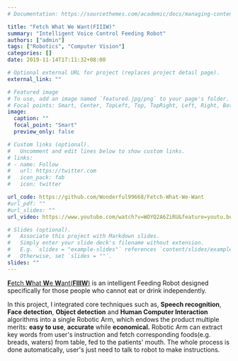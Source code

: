 ```yaml
---
# Documentation: https://sourcethemes.com/academic/docs/managing-content/

title: "Fetch What We Want(FIIIW)"
summary: "Intelligent Voice Control Feeding Robot"
authors: ["admin"]
tags: ["Robotics", "Computer Vision"]
categories: []
date: 2019-11-14T17:11:32+08:00

# Optional external URL for project (replaces project detail page).
external_link: ""

# Featured image
# To use, add an image named `featured.jpg/png` to your page's folder.
# Focal points: Smart, Center, TopLeft, Top, TopRight, Left, Right, BottomLeft, Bottom, BottomRight.
image:
  caption: ""
  focal_point: "Smart"
  preview_only: false

# Custom links (optional).
#   Uncomment and edit lines below to show custom links.
# links:
# - name: Follow
#   url: https://twitter.com
#   icon_pack: fab
#   icon: twitter

url_code: https://github.com/Wonderful99668/Fetch-What-We-Want
#url_pdf: ""
#url_slides: ""
url_video: https://www.youtube.com/watch?v=WOYQ2A6ZiRU&feature=youtu.be

# Slides (optional).
#   Associate this project with Markdown slides.
#   Simply enter your slide deck's filename without extension.
#   E.g. `slides = "example-slides"` references `content/slides/example-slides.md`.
#   Otherwise, set `slides = ""`.
slides: ""
---
```


[**F**etch **W**hat **W**e **W**ant(**FIIIW**)](https://github.com/Wonderful99668/Fetch-What-We-Want) is an intelligent Feeding Robot designed specifically for those people who cannot eat or drink independently. 

In this project, I integrated core techniques such as, **Speech recognition**, **Face detection**, **Object detection** and **Human Computer Interaction** algorithms into a single Robotic Arm, which endows the product multiple merits: **easy to use**, **accurate** while **economical.** Robotic Arm can extract key words from user's instruction and fetch corresponding foods(e.g. breads, waters) from table, fed to the patients' mouth. The whole process is done automatically, user's just need to talk to robot to make instructions.